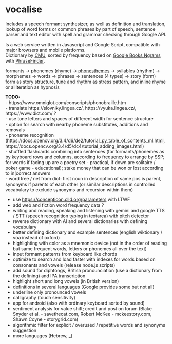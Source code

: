 # vocalise

<p>Includes a speech formant synthesizer, as well as definition and translation, lookup of word forms or common phrases by part of speech, sentence parser and text editor with spell and grammar checking through Google API.</p>

<p>Is a web service written in Javascript and Google Script, compatible with major browsers and mobile platforms.<br/>
Dictionary by <a href="http://www.speech.cs.cmu.edu/cgi-bin/cmudict" title="Carnegie Mellon University" target="_blank"><u>CMU</u></a>, sorted by frequency based on <a href="https://books.google.com/ngrams" title="Google Books Ngrams" target="_blank"><u>Google Books Ngrams</u></a> with <a href="https://phrasefinder.io/" title="PhraseFinder" target="_blank"><u>PhraseFinder</u></a>.</p>
  
formants -> phonemes (rhyme) -> <a href='https://en.wikipedia.org/wiki/Phonestheme' target='_blank'>phonesthemes</a> -> syllables (rhythm) -> morphemes -> words -> phrases -> sentences (4 types) -> story (form)  
form as story structure, tune and rhythm as stress pattern, and inline rhyme or alliteration as hypnosis  
  
<p><b>TODO:</b><br/>
- https://www.omniglot.com/conscripts/phonobraille.htm<br/>  
- translate https://slovniky.lingea.cz/, https://vyuka.lingea.cz/, https://www.dict.com/ ?<br/>
- use tone letters and spaces of different width for sentence structure<br/>
- option for search with nearby phoneme substitutes, additions and removals<br/>
- phoneme recognition (https://docs.opencv.org/3.4/d6/de2/tutorial_py_table_of_contents_ml.html, https://docs.opencv.org/3.4/d5/dc4/tutorial_adding_images.html)<br/>
- shuffled flashcards combining into sentences (for formants/phonemes as by keyboard rows and columns, according to frequency to arrange by SSP; for words if facing up are a poetry set - practical, if down are solitaire / poker game - educational); stake money that can be won or lost according to in|correct answers<br/>  
- word tree / net from dict: first noun in description of same pos is parent, synonyms if parents of each other (or similar descriptions in controlled vocabulary to exclude synonyms and recursion within them)<br/>  
  
- use https://concepticon.clld.org/parameters with LTWF<br/>
- add web and fiction word frequency data ?<br/>
- writing and reading, speaking and listening with gemini and google TTS / STT (speech recognition typing in textarea) with pitch detector<br/>
- reverse dictionary with AI and several dictionaries with defining vocabulary<br/>
- better defining dictionary and example sentences (english wiktionary / voa instead of oxford)<br/>
- highlighting with color as a mnemonic device (not in the order of reading but same frequent words, letters or phonemes all over the text)<br/>
- input formant patterns from keyboard like chords<br/>
- optimize to search and load faster with indexes for words based on consonants and vowels (release node.js scripts)<br/>
- add sound for diphtongs, British pronounciation (use a dictionary from the defining) and IPA transcription<br/>
- highlight short and long vowels (in British version)<br/>
- definitions in several languages (Google provides some but not all)<br/>
- underline only pronounced vowels<br/>
- calligraphy (touch sensitivity)<br/>
- app for android (also with ordinary keyboard sorted by sound)<br/>
- sentiment analysis for value shift; credit and post on forum (Blake Snyder et al. - savethecat.com, Robert McKee - mckeestory.com, Shawn Coyne - storygrid.com)<br/>
- algorithmic filter for explicit / overused / repetitive words and synonyms suggestion<br/>
- more languages (Hebrew, _)
</p>
